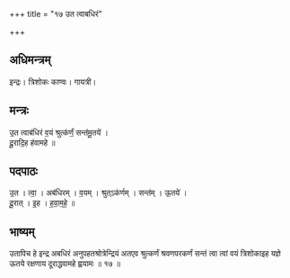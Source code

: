 +++
title = "१७ उत त्वाबधिरं"

+++
## अधिमन्त्रम्
इन्द्रः। त्रिशोकः काण्वः। गायत्री।

## मन्त्रः
उ॒त त्वाब॑धिरं व॒यं श्रुत्क॑र्णं॒ सन्त॑मू॒तये॑ ।  
दू॒रादि॒ह ह॑वामहे ॥

## पदपाठः
उ॒त । त्वा॒ । अब॑धिरम् । व॒यम् । श्रुत्ऽक॑र्णम् । सन्त॑म् । ऊ॒तये॑ ।  
दू॒रात् । इ॒ह । ह॒वा॒म॒हे॒ ॥

## भाष्यम्
उतापिच हे इन्द्र अबधिरं अनुपहतश्रोत्रेन्द्रियं अतएव श्रुत्कर्णं श्रवणपरकर्णं सन्तं त्वा त्वां वयं त्रिशोकाइह यज्ञे ऊतये रक्षणाय दूराद्धवामहे ह्वयामः ॥ १७ ॥